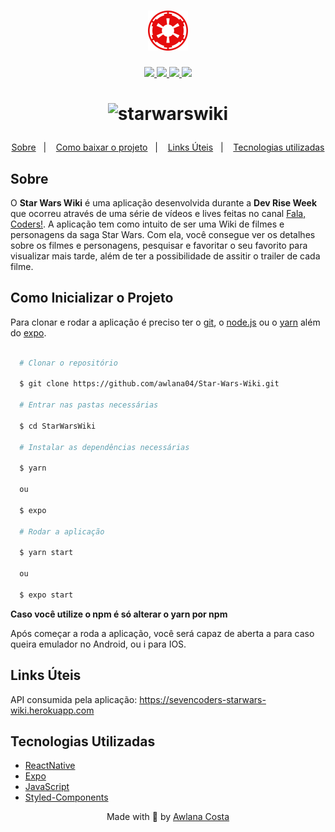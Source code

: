 <h1 align="center">
  <img src="./assets/logo.png" width="64" height="64" />
</h1>

<p align="center">
  <a href="https://reactnative.dev/">
    <img src="https://img.shields.io/static/v1?label=react native&message=framework&color=red&style=for-the-badge&logo=REACT"/>
  </a>
  <a href="https://developer.mozilla.org/pt-BR/docs/Web/JavaScript">
    <img src="https://img.shields.io/static/v1?label=javascript&message=Lingugagem&color=red&style=for-the-badge&logo=JAVASCRIPT"/>
  </a>
  <a href="https://expo.dev/">
    <img src="https://img.shields.io/static/v1?label=expo&message=~44.0.0&color=red&style=for-the-badge&logo=EXPO"/>
  </a>
  <a href="https://styled-components.com">
    <img src="https://img.shields.io/static/v1?label=styled-components&message=5.3.5&color=red&style=for-the-badge&logo=STYLED-COMPONENTS"/>
  </a>
 </p>

<h1 align="center">

![starwarswiki](https://user-images.githubusercontent.com/65423909/162582687-b7c2ea75-be22-4611-a0d2-eee549b1227a.gif)

</h1>

<p align="center">
  <a href="#sobre">Sobre</a>&nbsp;&nbsp;&nbsp;|&nbsp;&nbsp;&nbsp;
  <a href="#como-inicializar-o-projeto">Como baixar o projeto</a>&nbsp;&nbsp;&nbsp;|&nbsp;&nbsp;&nbsp;
    <a href="#links-úteis">Links Úteis</a>&nbsp;&nbsp;&nbsp;|&nbsp;&nbsp;&nbsp;
  <a href="#tecnologias-utilizadas">Tecnologias utilizadas</a>
</p>

## Sobre

O **Star Wars Wiki** é uma aplicação desenvolvida durante a **Dev Rise Week** que ocorreu através de uma série de vídeos e lives feitas no canal [Fala, Coders!](https://www.youtube.com/c/SevenCoders).
A aplicação tem como intuito de ser uma Wiki de filmes e personagens da saga Star Wars. Com ela, você consegue ver os detalhes sobre os filmes e personagens, pesquisar e favoritar o seu favorito para visualizar mais tarde, além de ter a possibilidade de assitir o trailer de cada filme.

## Como Inicializar o Projeto

Para clonar e rodar a aplicação é preciso ter o [git](https://git-scm.com/), o [node.js](https://nodejs.org/en/) ou o [yarn](https://yarnpkg.com/) além do [expo](https://expo.dev/).

```bash

  # Clonar o repositório

  $ git clone https://github.com/awlana04/Star-Wars-Wiki.git

  # Entrar nas pastas necessárias

  $ cd StarWarsWiki

  # Instalar as dependências necessárias

  $ yarn

  ou

  $ expo

  # Rodar a aplicação

  $ yarn start

  ou

  $ expo start

```

**Caso você utilize o npm é só alterar o yarn por npm**

Após começar a roda a aplicação, você será capaz de aberta a para caso queira emulador no Android, ou i para IOS.

## Links Úteis

API consumida pela aplicação: https://sevencoders-starwars-wiki.herokuapp.com

## Tecnologias Utilizadas

- [ReactNative](https://reactnative.dev/)
- [Expo](https://expo.dev/)
- [JavaScript](https://developer.mozilla.org/pt-BR/docs/Web/JavaScript)
- [Styled-Components](https://styled-components.com)

<p align='center'>
  Made with 💙 by <a href='https://github.com/awlana04'> Awlana Costa </a>
</p>

